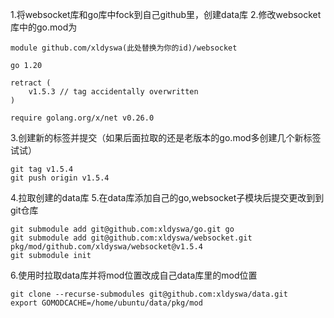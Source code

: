 1.将websocket库和go库中fock到自己github里，创建data库
2.修改websocket库中的go.mod为 
```
module github.com/xldyswa(此处替换为你的id)/websocket

go 1.20

retract (
    v1.5.3 // tag accidentally overwritten
)

require golang.org/x/net v0.26.0
```
3.创建新的标签并提交（如果后面拉取的还是老版本的go.mod多创建几个新标签试试）
```
git tag v1.5.4
git push origin v1.5.4
```

4.拉取创建的data库
5.在data库添加自己的go,websocket子模块后提交更改到到git仓库
```
git submodule add git@github.com:xldyswa/go.git go
git submodule add git@github.com:xldyswa/websocket.git pkg/mod/github.com/xldyswa/websocket@v1.5.4
git submodule init
```
6.使用时拉取data库并将mod位置改成自己data库里的mod位置
```
git clone --recurse-submodules git@github.com:xldyswa/data.git
export GOMODCACHE=/home/ubuntu/data/pkg/mod
```
